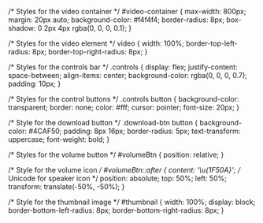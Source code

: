 /* Styles for the video container */
#video-container {
  max-width: 800px;
  margin: 20px auto;
  background-color: #f4f4f4;
  border-radius: 8px;
  box-shadow: 0 2px 4px rgba(0, 0, 0, 0.1);
}

/* Styles for the video element */
video {
  width: 100%;
  border-top-left-radius: 8px;
  border-top-right-radius: 8px;
}

/* Styles for the controls bar */
.controls {
  display: flex;
  justify-content: space-between;
  align-items: center;
  background-color: rgba(0, 0, 0, 0.7);
  padding: 10px;
}

/* Styles for the control buttons */
.controls button {
  background-color: transparent;
  border: none;
  color: #fff;
  cursor: pointer;
  font-size: 20px;
}

/* Style for the download button */
.download-btn button {
  background-color: #4CAF50;
  padding: 8px 16px;
  border-radius: 5px;
  text-transform: uppercase;
  font-weight: bold;
}

/* Styles for the volume button */
#volumeBtn {
  position: relative;
}

/* Style for the volume icon */
#volumeBtn::after {
  content: '\u{1F50A}'; /* Unicode for speaker icon */
  position: absolute;
  top: 50%;
  left: 50%;
  transform: translate(-50%, -50%);
}

/* Style for the thumbnail image */
#thumbnail {
  width: 100%;
  display: block;
  border-bottom-left-radius: 8px;
  border-bottom-right-radius: 8px;
}

